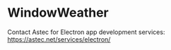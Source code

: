 # WindowWeather
Contact Astec for Electron app development services: https://astec.net/services/electron/
